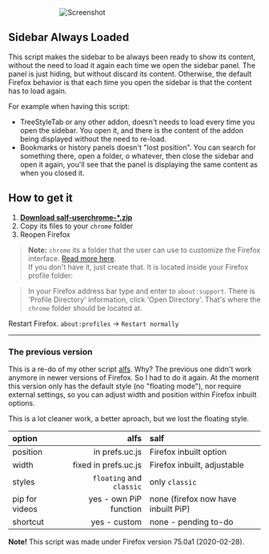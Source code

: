 &nbsp;&nbsp;&nbsp;&nbsp;&nbsp;&nbsp;&nbsp;&nbsp;&nbsp;&nbsp;&nbsp;&nbsp;&nbsp;&nbsp;&nbsp;&nbsp;&nbsp;&nbsp;&nbsp;&nbsp;&nbsp;&nbsp;&nbsp;&nbsp;&nbsp;&nbsp;![Screenshot](https://i.imgur.com/F1StTk6.gif)

## Sidebar Always Loaded  
This script makes the sidebar to be always been ready to show its content, without the need to load it again each time we open the sidebar panel. The panel is just hiding, but without discard its content. Otherwise, the default Firefox behavior is that each time you open the sidebar is that the content has to load again.

For example when having this script:
* TreeStyleTab or any other addon, doesn't needs to load every time you open the sidebar. You open it, and there is the content of the addon being displayed without the need to re-load.
* Bookmarks or history panels doesn't "lost position". You can search for something there, open a folder, o whatever, then close the sidebar and open it again, you'll see that the panel is displaying the same content as when you closed it.

## How to get it
1. [**Download salf-userchrome-\*.zip**](https://github.com/thepante/SAL-Firefox/releases/latest)
2. Copy its files to your `chrome` folder
3. Reopen Firefox

> **Note:** `chrome` its a folder that the user can use to customize the Firefox interface. [Read more here](http://kb.mozillazine.org/index.php?title=UserChrome.css).  
If you don't have it, just create that. It is located inside your Firefox profile folder:

> In your Firefox address bar type and enter to `about:support`. There is 'Profile Directory' information, click 'Open Directory'. That's where the `chrome` folder should be located at.

Restart Firefox. `about:profiles` → `Restart normally`

----
### The previous version

This is a re-do of my other script [alfs](https://github.com/thepante/alfs-firefox).
Why? The previous one didn't work anymore in newer versions of Firefox. So I had to do it again. At the moment this version only has the default style (no "floating mode"), nor require external settings, so you can adjust width and position within Firefox inbuilt options.

This is a lot cleaner work, a better aproach, but we lost the floating style.

| option              | alfs | salf                                                                                                                    |  
| :---             | ---:    | :---                                                                                                                    |  
| position         | in prefs.uc.js | Firefox inbuilt option                                                                                        |  
| width            | fixed in prefs.uc.js  | Firefox inbuilt, adjustable    
| styles           | `floating` and `classic` | only `classic`
| pip for videos | yes - own PiP function | none (firefox now have inbuilt PiP)
| shortcut       | yes - custom       | none - pending to-do

**Note!**
This script was made under Firefox version 75.0a1 (2020-02-28).
